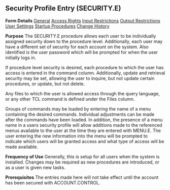 ## Security Profile Entry (SECURITY.E)
<PageHeader />

**Form Details**
[General](../SECURITY-E-1/README.md)
[Access Rights](../SECURITY-E-2/README.md)
[Input Restrictions](../SECURITY-E-3/README.md)
[Output Restrictions](../SECURITY-E-4/README.md)
[User Settings](../SECURITY-E-5/README.md)
[Startup Procedures](../SECURITY-E-6/README.md)
[Change History](../SECURITY-E-7/README.md)

**Purpose**
The SECURITY.E procedure allows each user to be individually assigned security
down to the procedure level. Additionally, each user may have a different set
of security for each account on the system. Also identified is the user
password which will be prompted for when the user initially logs in.

If procedure level security is desired, each procedure to which the user has
access is entered in the command column. Additionally, update and retrieval
security may be set, allowing the user to inquire, but not update certain
procedures, or update, but not delete.

Any files to which the user is allowed access through the query language, or
any other TCL command is defined under the Files column.

Groups of commands may be loaded by entering the name of a menu containing the
desired commands. Individual adjustments can be made after the commands have
been loaded. In addition, the presence of a menu name in a users security
profile will allow additions made to the referenced menus available to the
user at the time they are entered with MENU.E. The user entering the new
information into the menu will be prompted to indicate which users will be
granted access and what type of access will be made available.

**Frequency of Use**
Generally, this is setup for all users when the system is installed. Changes
may be required as new procedures are introduced, or as a user is given new
tasks.

**Prerequisites**
The entries made here will not take effect until the account has been secured
with ACCOUNT.CONTROL.

<badge text= "Version 8.10.57 " vertical="middle" />

<PageFooter />
